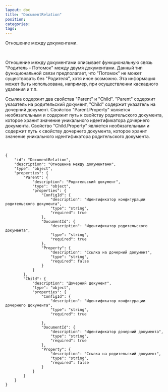 ```yaml
---
layout: doc
title: "DocumentRelation"
position: 
categories: 
tags: 
---
```


Отношение между документами.

   

Отношение между документами описывает функциональную связь "Родитель - Потомок" между двумя документами. Данный тип функциональной связи предполагает, что "Потомок" не может существовать без "Родителя", хотя иное возможно. Эта информация может быть использована, например, при осуществлении каскадного удаления и т.п.

Ссылка содержит два свойства "Parent" и "Child". "Parent" содержит указатель на родительский документ, "Child" содержит указатель на дочерний документ. Свойство "Parent.Property" является необязательным и содержит путь к свойству родительского документа, которое хранит значение уникального идентификатора дочернего документа. Свойство "Child.Property" является необязательным и содержит путь к свойству дочернего документа, которое хранит значение уникального идентификатора родительского документа.

   

```
{
	"id": "DocumentRelation",
	"description": "Отношение между документами",
	"type": "object",
	"properties": {
		"Parent": {
			"description": "Родительский документ",
			"type": "object",
			"properties": {
				"ConfigId": {
					"description": "Идентификатор конфигурации родительского документа",
					"type": "string",
					"required": true
				},
				"DocumentId": {
					"description": "Идентификатор родительского документа",
					"type": "string",
					"required": true
				},
				"Property": {
					"description": "Ссылка на дочерний документ",
					"type": "string",
					"required": false
				}
			}
		},
		"Child": {
			"description": "Дочерний документ",
			"type": "object",
			"properties": {
				"ConfigId": {
					"description": "Идентификатор конфигурации дочернего документа",
					"type": "string",
					"required": true

				},
				"DocumentId": {
					"description": "Идентификатор дочерний документа",
					"type": "string",
					"required": true
				},
				"Property": {
					"description": "Ссылка на родительский документ",
					"type": "string",
					"required": false
				}
			}
		}
	}
}
```

   

 

